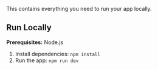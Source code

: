 
This contains everything you need to run your app locally.

## Run Locally

**Prerequisites:**  Node.js
1. Install dependencies:
   `npm install`
2. Run the app:
   `npm run dev`

